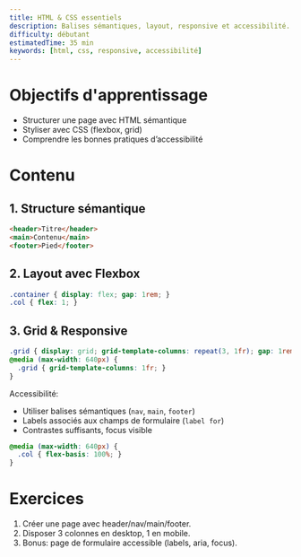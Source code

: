 ```yaml
---
title: HTML & CSS essentiels
description: Balises sémantiques, layout, responsive et accessibilité.
difficulty: débutant
estimatedTime: 35 min
keywords: [html, css, responsive, accessibilité]
---
```


# Objectifs d'apprentissage
- Structurer une page avec HTML sémantique
- Styliser avec CSS (flexbox, grid)
- Comprendre les bonnes pratiques d’accessibilité

# Contenu

## 1. Structure sémantique
```html
<header>Titre</header>
<main>Contenu</main>
<footer>Pied</footer>
```

## 2. Layout avec Flexbox
```css
.container { display: flex; gap: 1rem; }
.col { flex: 1; }
```

## 3. Grid & Responsive
```css
.grid { display: grid; grid-template-columns: repeat(3, 1fr); gap: 1rem; }
@media (max-width: 640px) {
  .grid { grid-template-columns: 1fr; }
}
```

Accessibilité:
- Utiliser balises sémantiques (`nav`, `main`, `footer`)
- Labels associés aux champs de formulaire (`label for`)
- Contrastes suffisants, focus visible
```css
@media (max-width: 640px) {
  .col { flex-basis: 100%; }
}
```

# Exercices
1. Créer une page avec header/nav/main/footer.
2. Disposer 3 colonnes en desktop, 1 en mobile.
3. Bonus: page de formulaire accessible (labels, aria, focus).
